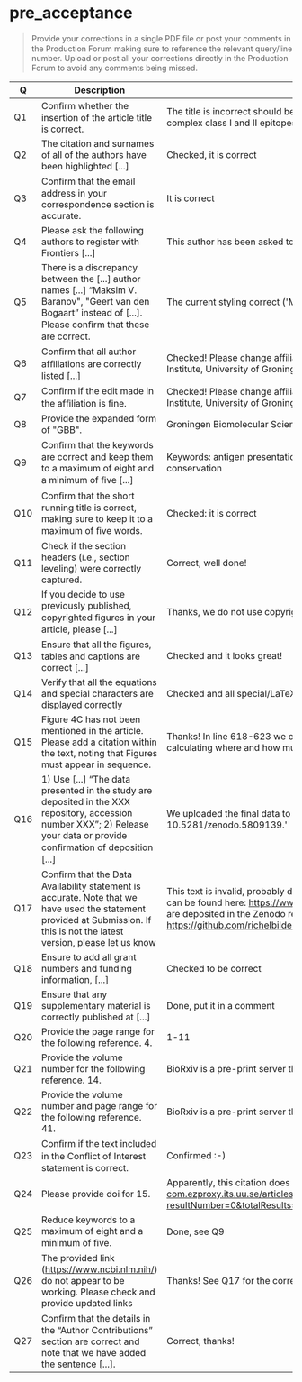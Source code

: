 # pre_acceptance

> Provide your corrections in a single PDF ﬁle or post your comments in the Production Forum 
> making sure to reference the relevant query/line
> number. Upload or post all your corrections directly in the Production Forum to avoid any comments being missed.

Q  |Description                                                                                                                                                                |Reply
---|---------------------------------------------------------------------------------------------------------------------------------------------------------------------------|---------------------------------------------------------------------------------------------------------------------------------------------------------------------------------------------------------------------------------------------------------------------------------------------------------------------------------------------------------------------------------------------------------------------------------------------------------------------------------------
Q1 |Conﬁrm whether the insertion of the article title is correct.                                                                                                              |The title is incorrect should be: Transmembrane helices are an over-presented and evolutionarily conserved source of major histocompatibility complex class I and II epitopes
Q2 |The citation and surnames of all of the authors have been highlighted [...]                                                                                                |Checked, it is correct
Q3 |Conﬁrm that the email address in your correspondence section is accurate.                                                                                                  |It is correct
Q4 |Please ask the following authors to register with Frontiers [...]                                                                                                          |This author has been asked to do so
Q5 |There is a discrepancy between the [...] author names [...] “Maksim V. Baranov", "Geert van den Bogaart” instead of [...]. Please conﬁrm that these are correct.           |The current styling correct ('Maksim V. Baranov'  and 'Geert van den Bogaart', that is)
Q6 |Conﬁrm that all author afﬁliations are correctly listed [...]                                                                                                              |Checked! Please change affiliation to the following: Department of Molecular Immunology, Groningen Biomolecular Sciences and Biotechnology Institute, University of Groningen, 9747AG Groningen, The Netherlands . Thanks!
Q7 |Conﬁrm if the edit made in the afﬁliation is ﬁne.                                                                                                                          |Checked! Please change affiliation to the following: Department of Molecular Immunology, Groningen Biomolecular Sciences and Biotechnology Institute, University of Groningen, 9747AG Groningen, The Netherlands . Thanks!
Q8 |Provide the expanded form of "GBB".                                                                                                                                        |Groningen Biomolecular Sciences and Biotechnology Institute
Q9 |Conﬁrm that the keywords are correct and keep them to a maximum of eight and a minimum of ﬁve [...]                                                                        |Keywords: antigen presentation, membrane proteins, adaptive immunity, transmembrane domain, epitopes, MHC-I, MHC-II, evolutionary conservation
Q10|Conﬁrm that the short running title is correct, making sure to keep it to a maximum of ﬁve words.                                                                          |Checked: it is correct
Q11|Check if the section headers (i.e., section leveling) were correctly captured.                                                                                             |Correct, well done!
Q12|If you decide to use previously published, copyrighted ﬁgures in your article, please [...]                                                                                |Thanks, we do not use copyrighted things, so this is not applicable
Q13|Ensure that all the ﬁgures, tables and captions are correct [...]                                                                                                          |Checked and it looks great!
Q14|Verify that all the equations and special characters are displayed correctly                                                                                               |Checked and all special/LaTeX characters look fine
Q15|Figure 4C has not been mentioned in the article. Please add a citation within the text, noting that Figures must appear in sequence.                                       |Thanks! In line 618-623 we chanced the sentence to 'Also, for single- and multi-spanners, we determined the relevance of this finding by calculating where and how much less SNPs are found in TMHs when compared to soluble regions, as depicted in Figure 4B and C.'
Q16|1) Use [...] “The data presented in the study are deposited in the XXX repository, accession number XXX”; 2) Release your data or provide conﬁrmation of deposition [...]  |We uploaded the final data to Zenodo and added: 'The data presented in the study are deposited in the Zenodo repository, accession number 10.5281/zenodo.5809139.'
Q17|Conﬁrm that the Data Availability statement is accurate. Note that we have used the statement provided at Submission. If this is not the latest version, please let us know|This text is invalid, probably due an unlucky copy-paste. Here is the correct: Publicly available datasets were analyzed in this study. This data can be found here: https://www.ncbi.nlm.nih.gov/ and https://www.ncbi.nlm.nih.gov/snp/docs/RefSNP_about/. The data presented in the study are deposited in the Zenodo repository, accession number 10.5281/zenodo.5809139. All code, intermediate and final results are archived at https://github.com/richelbilderbeek/bbbq_article.
Q18|Ensure to add all grant numbers and funding information, [...]                                                                                                             |Checked to be correct 
Q19|Ensure that any supplementary material is correctly published at [...]                                                                                                     |Done, put it in a comment
Q20|Provide the page range for the following reference. 4.                                                                                                                     |1-11
Q21|Provide the volume number for the following reference. 14.                                                                                                                 |BioRxiv is a pre-print server that does not have volumes
Q22|Provide the volume number and page range for the following reference. 41.                                                                                                  |BioRxiv is a pre-print server that does not have volumes
Q23|Conﬁrm if the text included in the Conﬂict of Interest statement is correct.                                                                                               |Confirmed :-)
Q24|Please provide doi for 15.                                                                                                                                                 |Apparently, this citation does not have a DOI?!?! It can be found (behind a paywall) at https://content-iospress-com.ezproxy.its.uu.se/articles/in-silico-biology/isb00251?resultNumber=0&totalResults=9135&start=0&q=Estimation+of+Membrane+Proteins+in+the+Human+Proteome&resultsPageSize=10&rows=10
Q25|Reduce keywords to a maximum of eight and a minimum of ﬁve.                                                                                                                |Done, see Q9
Q26|The provided link (https://www.ncbi.nlm.nih/) do not appear to be working. Please check and provide updated links                                                          |Thanks! See Q17 for the correct text
Q27|Conﬁrm that the details in the “Author Contributions” section are correct and note that we have added the sentence [...].                                                  |Correct, thanks!

